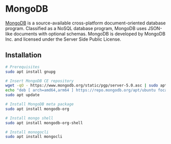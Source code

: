 MongoDB
=======

[MongoDB](https://www.mongodb.com) is a source-available cross-platform document-oriented database program. Classified
as a NoSQL database program, MongoDB uses JSON-like documents with optional schemas. MongoDB is developed by MongoDB
Inc. and licensed under the Server Side Public License.

## Installation

```sh
# Prerequisites
sudo apt install gnupg

# Insert MongoDB CE repository
wget -qO - https://www.mongodb.org/static/pgp/server-5.0.asc | sudo apt-key add -
echo "deb [ arch=amd64,arm64 ] https://repo.mongodb.org/apt/ubuntu focal/mongodb-org/5.0 multiverse" | sudo tee /etc/apt/sources.list.d/mongodb-org-5.0.list
sudo apt update

# Install MongoDB meta package
sudo apt install mongodb-org

# Install mongo shell
sudo apt install mongodb-org-shell

# Install monogocli
sudo apt install mongocli
```
